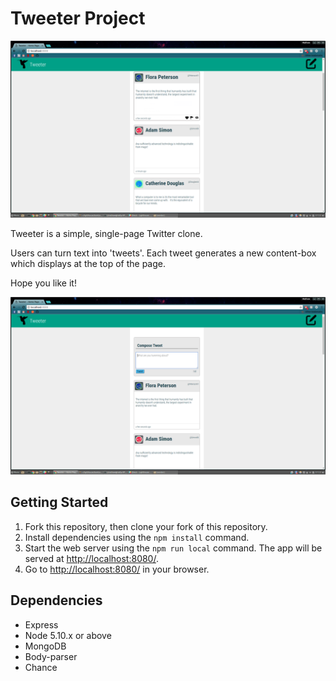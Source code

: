 # Tweeter Project

![tweeter-screenshot](https://github.com/MathewKostiuk/tweetr/blob/master/docs/tweeter-1.png)

Tweeter is a simple, single-page Twitter clone.

Users can turn text into 'tweets'. Each tweet generates a new content-box which displays at the top of the page.

Hope you like it!

![tweeter-screenshot](https://github.com/MathewKostiuk/tweetr/blob/master/docs/tweeter-2.png)

## Getting Started

1. Fork this repository, then clone your fork of this repository.
2. Install dependencies using the `npm install` command.
3. Start the web server using the `npm run local` command. The app will be served at <http://localhost:8080/>.
4. Go to <http://localhost:8080/> in your browser.

## Dependencies

- Express
- Node 5.10.x or above
- MongoDB
- Body-parser
- Chance
